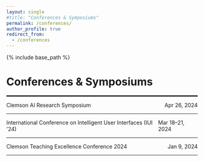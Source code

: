 ```yaml
---
layout: single
#title: "Conferences & Symposiums"
permalink: /conferences/
author_profile: true
redirect_from:
  - /conferences
---
```


{% include base_path %}

  
Conferences & Symposiums
======

<hr style="border: 1px solid;">


<div style="display: flex; justify-content: space-between;">
  Clemson AI Research Symposium <span>Apr 26, 2024</span>
  </div>
<hr>

<div style="display: flex; justify-content: space-between;">
  International Conference on Intelligent User Interfaces (IUI '24) <span>Mar 18–21, 2024</span>
  </div>
<hr>

<div style="display: flex; justify-content: space-between;">
  Clemson Teaching Excellence Conference 2024 <span>Jan 9, 2024</span>
  </div>
<hr>
